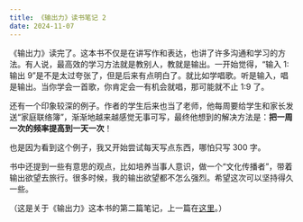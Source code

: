 ```yaml
---
title: 《输出力》读书笔记 2
date: 2024-11-07
---
```

《输出力》读完了。这本书不仅是在讲写作和表达，也讲了许多沟通和学习的方法。有人说，最高效的学习方法就是教别人，教就是输出。一开始觉得，“输入 1:输出 9”是不是太过夸张了，但是后来有点明白了。就比如学唱歌。听是输入，唱是输出。当你学会一首歌，你肯定会一有机会就唱，那可能就不止 1:9 了。

还有一个印象较深的例子。作者的学生后来也当了老师，他每周要给学生和家长发送“家庭联络簿”，渐渐地越来越感觉无事可写，最终他想到的解决方法是：**把一周一次的频率提高到一天一次**！

也是因为看到这个例子，我又开始尝试每天写点东西，哪怕只写 300 字。

书中还提到一些有意思的观点，比如培养当事人意识，做一个“文化传播者”，带着输出欲望去旅行。很多时候，我的输出欲望都不怎么强烈。希望这次可以坚持得久一些。

（这是关于《输出力》这本书的第二篇笔记，上一篇在[这里](../2024-11-01-output-power)。）